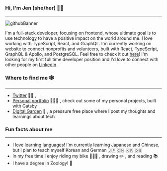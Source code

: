 ### Hi, I'm Jen (she/her) 👋🏼

***

![githubBanner](https://user-images.githubusercontent.com/25398021/87609292-fa113280-c6b6-11ea-9147-ebfac924936e.jpg)
<!--
**Taljjaa/Taljjaa** is a ✨ _special_ ✨ repository because its `README.md` (this file) appears on your GitHub profile.

Here are some ideas to get you started:

- 🔭 I’m currently working on ...
- 🌱 I’m currently learning ...
- 👯 I’m looking to collaborate on ...
- 🤔 I’m looking for help with ...
- 💬 Ask me about ...
- 📫 How to reach me: ...
- 😄 Pronouns: ...
- ⚡ Fun fact: ...
-->

I'm a full-stack developer, focusing on frontend, whose ultimate goal is to use technology to have a positive impact on the world around me. I love working with TypeScript, React, and GraphQL. I'm currently working on website to connect nonprofits and volunteers, built with React, TypeScript, GraphQL & Apollo, and PostgreSQL. Feel free to check it out [here](https://github.com/Taljjaa/PlayItForward-Client)! I'm looking for my first full time developer position and I'd love to connect with other people on [LinkedIn](https://www.linkedin.com/in/jennifer-m-williams/). 

### Where to find me 🕸️

***

- [Twitter](https://twitter.com/jenkens_) ✍🏻 , 
- [Personal portfolio](https://jenniferwilliams.dev/) 👩🏼‍💻 , check out some of my personal projects, built with Gatsby 
- [Digital Garden](https://the-learning-project.netlify.app/) 🌱 , a pressure free place where I post my thoughts and learnings about tech

### Fun facts about me

***

- I love learning languages! I'm currently learning Japanese and Chinese, but I plan to teach myself Korean and German 🇯🇵 🇨🇳 🇰🇷 🇩🇪 
- In my free time I enjoy riding my bike 🚴🏻‍♀️ , drawing ✏️ , and reading 📚
- I have a degree in Zoology! 🦉
